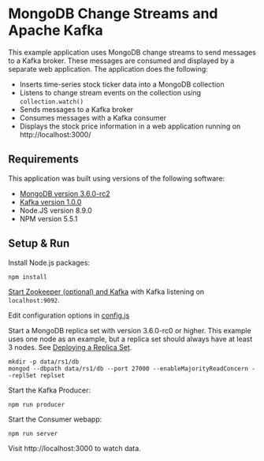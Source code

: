 # MongoDB Change Streams and Apache Kafka

This example application uses MongoDB change streams to send messages to a Kafka broker. These messages are consumed and displayed by a separate web application. The application does the following:

- Inserts time-series stock ticker data into a MongoDB collection
- Listens to change stream events on the collection using `collection.watch()`
- Sends messages to a Kafka broker
- Consumes messages with a Kafka consumer
- Displays the stock price information in a web application running on http://localhost:3000/

## Requirements

This application was built using versions of the following software:

- [MongoDB version 3.6.0-rc2](https://www.mongodb.com/download-center#development)
- [Kafka version 1.0.0](https://kafka.apache.org/downloads)
- Node.JS version 8.9.0
- NPM version 5.5.1

## Setup & Run 

Install Node.js packages:

```npm install```

[Start Zookeeper (optional) and Kafka](https://kafka.apache.org/quickstart) with Kafka listening on `localhost:9092`.

Edit configuration options in [config.js](config.js)

Start a MongoDB replica set with version 3.6.0-rc0 or higher. This example uses one node as an example, but a replica set should always have at least 3 nodes. See [Deploying a Replica Set](https://docs.mongodb.com/manual/tutorial/deploy-replica-set/).

```
mkdir -p data/rs1/db
mongod --dbpath data/rs1/db --port 27000 --enableMajorityReadConcern --replSet replset
```

Start the Kafka Producer:

```npm run producer```

Start the Consumer webapp:

```npm run server```

Visit http://localhost:3000 to watch data.

